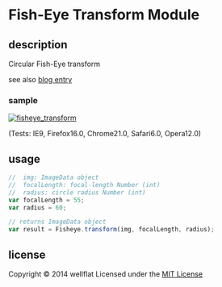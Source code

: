 # Fish-Eye Transform Module

## description

Circular Fish-Eye transform

see also [blog entry][entry]

### sample
[![fisheye_transform](https://raw.github.com/wiki/wellflat/imageprocessing-labs/images/fisheye_transform.jpg)](http://rest-term.com/labs/html5/fisheye.html)

(Tests: IE9, Firefox16.0, Chrome21.0, Safari6.0, Opera12.0)

## usage

```js
//  img: ImageData object
//  focalLength: focal-length Number (int)
//  radius: circle radius Number (int)
var focalLength = 55;
var radius = 60;

// returns ImageData object
var result = Fisheye.transform(img, focalLength, radius);

```

license
----------
Copyright &copy; 2014 wellflat Licensed under the [MIT License][MIT]

[FishEye]: http://rest-term.com/labs/html5/fisheye.html
[MIT]: http://www.opensource.org/licenses/mit-license.php
[entry]: http://rest-term.com/archives/2991/
